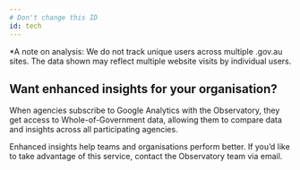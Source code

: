 ```yaml
---
# Don't change this ID
id: tech
---
```

<p id="tracking-info">*A note on analysis: We do not track unique users across multiple .gov.au sites. The data shown may reflect multiple website visits by individual users.</p>

## Want enhanced insights for your organisation?

When agencies subscribe to Google Analytics with the Observatory, they get access to Whole-of-Government data, allowing them to compare data and insights across all participating agencies.

Enhanced insights help teams and organisations perform better. If you’d like to take advantage of this service, contact the Observatory team via email.